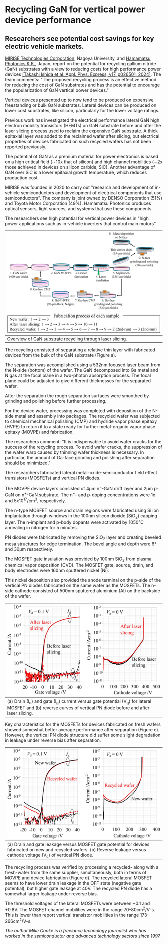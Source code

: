 # Recycling GaN for vertical power device performance

## Researchers see potential cost savings for key electric vehicle markets.

[MIRISE Technologies Corporation](https://www.mirise-techs.com/en/), Nagoya University, and [Hamamatsu Photonics K.K.](https://www.hamamatsu.com/jp/en.html), Japan, report on the potential for recycling gallium nitride (GaN) substrates with a view to reducing costs for high performance power devices [[Takashi Ishida et al, Appl. Phys. Express, v17, p026501, 2024]](https://doi.org/10.35848/1882-0786/ad269d). The team comments: "The proposed recycling process is an effective method for reducing the cost of GaN substrates and has the potential to encourage the popularization of GaN vertical power devices."

Vertical devices presented up to now tend to be produced on expensive freestanding or bulk GaN substrates. Lateral devices can be produced on lower cost substrates, like silicon, particularly for the lower voltage ratings.

Previous work has investigated the electrical performance lateral GaN high electron mobility transistors (HEMTs) on GaN substrate before and after the laser slicing process used to reclaim the expensive GaN substrate. A thick epitaxial layer was added to the reclaimed wafer after slicing, but electrical properties of devices fabricated on such recycled wafers has not been reported previously.

The potential of GaN as a premium material for power electronics is based on a high critical field (&sim;10x that of silicon) and high channel mobilities (&sim;2x those achieved in devices on silicon carbide, SiC). Another advantage of GaN over SiC is a lower epitaxial growth temperature, which reduces production cost.

MIRISE was founded in 2020 to carry out "research and development of in-vehicle semiconductors and development of electrical components that use semiconductors". The company is joint owned by DENSO Corporation (51%) and Toyota Motor Corporation (49%). Hamamatsu Photonics produces optical sensors, light sources, and systems that use these components.

The researchers see high potential for vertical power devices in "high power applications such as in-vehicle inverters that control main motors".

![a](a.png) |
--- |
Overview of GaN substrate recycling through laser slicing. |

The recycling consisted of separating a relative thin layer with fabricated devices from the bulk of the GaN substrate (Figure a).

The separation was accomplished using a 532nm focused laser beam from the N-side (bottom) of the wafer. The GaN decomposed into Ga metal and N gas at the focal plane in a two-photon absorption process. The focal plane could be adjusted to give different thicknesses for the separated wafer.

After the separation the rough separation surfaces were smoothed by grinding and polishing before further processing. 

For the device wafer, processing was completed with deposition of the N-side metal and assembly into packages. The recycled wafer was subjected to chemical mechanical polishing (CMP) and hydride vapor phase epitaxy (HVPE) to return it to a state ready for further metal-organic vapor phase epitaxy (MOVPE) and fabrication.

The researchers comment: "It is indispensable to avoid wafer cracks for the success of the recycling process. To avoid wafer cracks, the suppression of the wafer warp caused by thinning wafer thickness is necessary. In particular, the amount of Ga-face grinding and polishing after separation should be minimized."

The researchers fabricated lateral metal-oxide-semiconductor field effect transistors (MOSFETs) and vertical PN diodes.

The MOVPE device layers consisted of 4&micro;m n<sup>&minus;</sup>-GaN drift layer and 2&micro;m p-GaN on n<sup>+</sup>-GaN substrate. The n<sup>&minus;</sup>- and p-doping concentrations were 1x and 5x10<sup>17</sup>/cm<sup>3</sup>, respectively.

The n-type MOSFET source and drain regions were fabricated using Si ion implantation through windows in the 100nm silicon dioxide (SiO<sub>2</sub>) capping layer. The n-implant and p-body dopants were activated by 1050&deg;C annealing in nitrogen for 5 minutes.

PN diodes were fabricated by removing the SiO<sub>2</sub> layer and creating beveled mesa structures for edge termination. The bevel angle and depth were 6&deg; and 30&micro;m respectively.

The MOSFET gate insulation was provided by 100nm SiO<sub>2</sub> from plasma chemical vapor deposition (CVD). The MOSFET gate, source, drain, and body electrodes were 160nm sputtered nickel (Ni).

This nickel deposition also provided the anode terminal on the p-side of the vertical PN diodes fabricated on the same wafer as the MOSFETs. The n-side cathode consisted of 500nm sputtered aluminium (Al) on the backside of the wafer.

![e](e.png) |
--- |
(a) Drain (I<sub>d</sub>) and gate (I<sub>g</sub>) current versus gate potential (V<sub>g</sub>) for lateral MOSFET and (b) reverse curves of vertical PN diode before and after laser slicing. |

Key characteristics for the MOSFETs for devices fabricated on fresh wafers showed somewhat better average performance after separation (Figure e).  However, the vertical PN diode structure did suffer some slight degradation in leakage under reverse bias after separation.

![d](d.png) |
--- |
(a) Drain and gate leakage versus MOSFET gate potential for devices fabricated on new and recycled wafers. (b) Reverse leakage versus cathode  voltage (V<sub>c</sub>) of vertical PN diode. |

The recycling process was verified by processing a recycled- along with a fresh-wafer from the same supplier, simultaneously, both in terms of MOVPE and device fabrication (Figure d). The recycled lateral MOSFET seems to have lower drain leakage in the OFF state (negative gate potential), but higher gate leakage at 40V. The recycled PN diode has a somewhat larger leakage under reverse bias.

The threshold voltages of the lateral MOSFETs were between &minus;0.1 and +0.8V. The MOSFET channel mobilities were in the range 70&ndash;80cm<sup>2</sup>/V-s. This is lower than report vertical transistor mobilities in the range 173&ndash;266cm<sup>2</sup>/V-s.

_The author Mike Cooke is a freelance technology journalist who has worked in the semiconductor and advanced technology sectors since 1997._